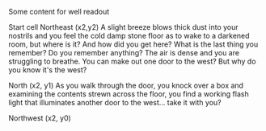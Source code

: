 Some content for well readout



Start cell Northeast (x2,y2)
  A slight breeze blows thick dust into your nostrils and you feel the cold damp stone floor as to wake to a darkened room, but where is it?  And how did you get here?  What is the last thing you remember? Do you remember anything?  The air is dense and you are struggling to breathe.  You can make out one door to the west? But why do you know it's the west?

North (x2, y1)
  As you walk through the door, you knock over a box and examining the contents strewn across the floor, you find a working flash light that illuminates another door to the west... take it with you?

Northwest (x2, y0)
